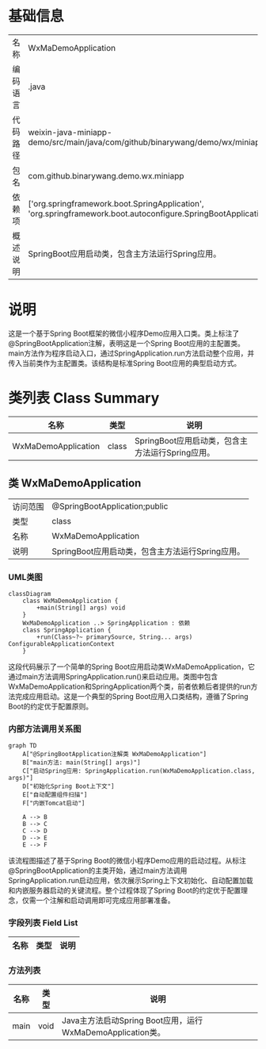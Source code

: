 # 基础信息

|      |      |
|------|------|
| 名称 | WxMaDemoApplication |
| 编码语言 | .java |
| 代码路径 | weixin-java-miniapp-demo/src/main/java/com/github/binarywang/demo/wx/miniapp/WxMaDemoApplication.java |
| 包名 | com.github.binarywang.demo.wx.miniapp |
| 依赖项 | ['org.springframework.boot.SpringApplication', 'org.springframework.boot.autoconfigure.SpringBootApplication'] |
| 概述说明 | SpringBoot应用启动类，包含主方法运行Spring应用。 |

# 说明

这是一个基于Spring Boot框架的微信小程序Demo应用入口类。类上标注了@SpringBootApplication注解，表明这是一个Spring Boot应用的主配置类。main方法作为程序启动入口，通过SpringApplication.run方法启动整个应用，并传入当前类作为主配置类。该结构是标准Spring Boot应用的典型启动方式。

# 类列表 Class Summary

| 名称   | 类型  | 说明 |
|-------|------|-------------|
| WxMaDemoApplication | class | SpringBoot应用启动类，包含主方法运行Spring应用。 |



## 类 WxMaDemoApplication

|      |      |
|------|------|
| 访问范围 | @SpringBootApplication;public |
| 类型 | class |
| 名称 | WxMaDemoApplication |
| 说明 | SpringBoot应用启动类，包含主方法运行Spring应用。 |


### UML类图

```mermaid
classDiagram
    class WxMaDemoApplication {
        +main(String[] args) void
    }
    WxMaDemoApplication ..> SpringApplication : 依赖
    class SpringApplication {
        +run(Class~?~ primarySource, String... args) ConfigurableApplicationContext
    }
```

这段代码展示了一个简单的Spring Boot应用启动类WxMaDemoApplication，它通过main方法调用SpringApplication.run()来启动应用。类图中包含WxMaDemoApplication和SpringApplication两个类，前者依赖后者提供的run方法完成应用启动。这是一个典型的Spring Boot应用入口类结构，遵循了Spring Boot的约定优于配置原则。


### 内部方法调用关系图

```mermaid
graph TD
    A["@SpringBootApplication注解类 WxMaDemoApplication"]
    B["main方法: main(String[] args)"]
    C["启动Spring应用: SpringApplication.run(WxMaDemoApplication.class, args)"]
    D["初始化Spring Boot上下文"]
    E["自动配置组件扫描"]
    F["内嵌Tomcat启动"]

    A --> B
    B --> C
    C --> D
    D --> E
    E --> F
```

该流程图描述了基于Spring Boot的微信小程序Demo应用的启动过程。从标注@SpringBootApplication的主类开始，通过main方法调用SpringApplication.run启动应用，依次展示Spring上下文初始化、自动配置加载和内嵌服务器启动的关键流程。整个过程体现了Spring Boot的约定优于配置理念，仅需一个注解和启动调用即可完成应用部署准备。

### 字段列表 Field List

| 名称  | 类型  | 说明 |
|-------|-------|------|

### 方法列表

| 名称  | 类型  | 说明 |
|-------|-------|------|
| main | void | Java主方法启动Spring Boot应用，运行WxMaDemoApplication类。 |




